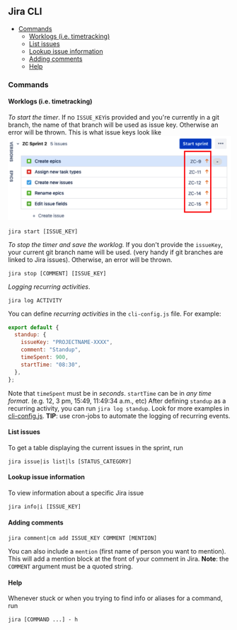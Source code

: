 ## Jira CLI

- [Commands](#commands)
  - [Worklogs (i.e. timetracking)](#worklogs--ie-timetracking-)
  - [List issues](#list-issues)
  - [Lookup issue information](#lookup-issue-information)
  - [Adding comments](#adding-comments)
  - [Help](#help)

### Commands

#### Worklogs (i.e. timetracking)

_To start the timer_. If no `ISSUE_KEY`is provided and you're currently in a git branch, the name of that branch will be used as issue key. Otherwise an error will be thrown. This is what issue keys look like ![](/assets//images//issueKeys.png)

```node
jira start [ISSUE_KEY]
```

_To stop the timer and save the worklog._ If you don't provide the `issueKey`, your current git branch name will be used. (very handy if git branches are linked to Jira issues). Otherwise, an error will be thrown.

```node
jira stop [COMMENT] [ISSUE_KEY]
```

_Logging recurring activities_.

```node
jira log ACTIVITY
```

You can define _recurring activities_ in the `cli-config.js` file. For example:

```js
export default {
  standup: {
    issueKey: "PROJECTNAME-XXXX",
    comment: "Standup",
    timeSpent: 900,
    startTime: "08:30",
  },
};
```

Note that `timeSpent` must be in _seconds_. `startTime` can be in _any time format_. (e.g. 12, 3 pm, 15:49, 11:49:34 a.m., etc)
After defining `standup` as a recurring activity, you can run `jira log standup`. Look for more examples in [cli-config.js](./cli-config.js).
**TIP**: use cron-jobs to automate the logging of recurring events.

#### List issues

To get a table displaying the current issues in the sprint, run

```node
jira issue|is list|ls [STATUS_CATEGORY]
```

#### Lookup issue information

To view information about a specific Jira issue

```node
jira info|i [ISSUE_KEY]
```

#### Adding comments

```node
jira comment|cm add ISSUE_KEY COMMENT [MENTION]
```

You can also include a `mention` (first name of person you want to mention). This will add a mention block at the front of your comment in Jira.
**Note**: the `COMMENT` argument must be a quoted string.

#### Help

Whenever stuck or when you trying to find info or aliases for a command, run

```node
jira [COMMAND ...] - h
```
